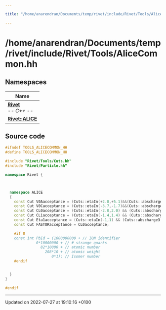 ```yaml
---

title: "/home/anarendran/Documents/temp/rivet/include/Rivet/Tools/AliceCommon.hh"

---
```


# /home/anarendran/Documents/temp/rivet/include/Rivet/Tools/AliceCommon.hh



## Namespaces

| Name           |
| -------------- |
| **[Rivet](http://example.org/namespaces/namespacerivet/)** <br>-*- C++ -*-  |
| **[Rivet::ALICE](http://example.org/namespaces/namespacerivet_1_1alice/)**  |




## Source code

```cpp
#ifndef TOOLS_ALICECOMMON_HH
#define TOOLS_ALICECOMMON_HH

#include "Rivet/Tools/Cuts.hh"
#include "Rivet/Particle.hh"

namespace Rivet {



  namespace ALICE
  {
    const Cut V0Aacceptance = (Cuts::etaIn(+2.8,+5.1)&&(Cuts::abscharge3 > 0));
    const Cut V0Cacceptance = (Cuts::etaIn(-3.7,-1.7)&&(Cuts::abscharge3 > 0));
    const Cut CL0acceptance = (Cuts::etaIn(-2.0,2.0) && (Cuts::abscharge3 > 0));
    const Cut CL1acceptance = (Cuts::etaIn(-1.4,1.4) && (Cuts::abscharge3 > 0));
    const Cut Eta1acceptance = (Cuts::etaIn(-1,1) && (Cuts::abscharge3 > 0));
    const Cut FASTORacceptance = CL0acceptance;

    #if 0
    const int PbId = (1000000000 + // ION identifier
              0*10000000 + // # strange quarks
                82*10000 + // atomic number
                  208*10 + // atomic weight
                     0*1); // Isomer number
    #endif


  }
}

#endif
```


-------------------------------

Updated on 2022-07-27 at 19:10:16 +0100
